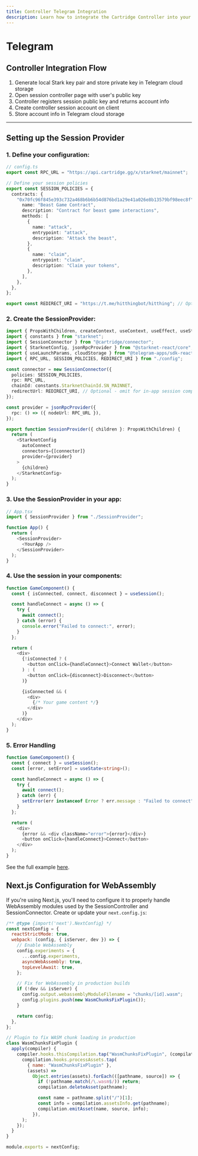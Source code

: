 ```yaml
---
title: Controller Telegram Integration
description: Learn how to integrate the Cartridge Controller into your Telegram Mini App, including setup, configuration, and usage examples.
---
```


# Telegram

## Controller Integration Flow

1.  Generate local Stark key pair and store private key in Telegram cloud storage
2.  Open session controller page with user's public key
3.  Controller registers session public key and returns account info
4.  Create controller session account on client
5.  Store account info in Telegram cloud storage

* * *

## Setting up the Session Provider

### 1. Define your configuration:

```typescript
// config.ts
export const RPC_URL = "https://api.cartridge.gg/x/starknet/mainnet";

// Define your session policies
export const SESSION_POLICIES = {
  contracts: {
    "0x70fc96f845e393c732a468b6b6b54d876bd1a29e41a026e8b13579bf98eec8f": {
      name: "Beast Game Contract",
      description: "Contract for beast game interactions",
      methods: [
        {
          name: "attack",
          entrypoint: "attack",
          description: "Attack the beast",
        },
        {
          name: "claim",
          entrypoint: "claim",
          description: "Claim your tokens",
        },
      ],
    },
  },
};

export const REDIRECT_URI = "https://t.me/hitthingbot/hitthing"; // Optional - can be omitted for in-app completion
```

### 2. Create the SessionProvider:

```typescript
import { PropsWithChildren, createContext, useContext, useEffect, useState } from "react";
import { constants } from "starknet";
import { SessionConnector } from "@cartridge/connector";
import { StarknetConfig, jsonRpcProvider } from "@starknet-react/core";
import { useLaunchParams, cloudStorage } from "@telegram-apps/sdk-react";
import { RPC_URL, SESSION_POLICIES, REDIRECT_URI } from "./config";

const connector = new SessionConnector({
  policies: SESSION_POLICIES,
  rpc: RPC_URL,
  chainId: constants.StarknetChainId.SN_MAINNET,
  redirectUrl: REDIRECT_URI, // Optional - omit for in-app session completion
});

const provider = jsonRpcProvider({
  rpc: () => ({ nodeUrl: RPC_URL }),
});

export function SessionProvider({ children }: PropsWithChildren) {
  return (
    <StarknetConfig
      autoConnect
      connectors={[connector]}
      provider={provider}
    >
      {children}
    </StarknetConfig>
  );
}
```

### 3. Use the SessionProvider in your app:

```typescript
// App.tsx
import { SessionProvider } from "./SessionProvider";

function App() {
  return (
    <SessionProvider>
      <YourApp />
    </SessionProvider>
  );
}
```

### 4. Use the session in your components:

```typescript
function GameComponent() {
  const { isConnected, connect, disconnect } = useSession();

  const handleConnect = async () => {
    try {
      await connect();
    } catch (error) {
      console.error("Failed to connect:", error);
    }
  };

  return (
    <div>
      {!isConnected ? (
        <button onClick={handleConnect}>Connect Wallet</button>
      ) : (
        <button onClick={disconnect}>Disconnect</button>
      )}

      {isConnected && (
        <div>
          {/* Your game content */}
        </div>
      )}
    </div>
  );
}
```

### 5. Error Handling

```typescript
function GameComponent() {
  const { connect } = useSession();
  const [error, setError] = useState<string>();

  const handleConnect = async () => {
    try {
      await connect();
    } catch (err) {
      setError(err instanceof Error ? err.message : "Failed to connect");
    }
  };

  return (
    <div>
      {error && <div className="error">{error}</div>}
      <button onClick={handleConnect}>Connect</button>
    </div>
  );
}
```

See the full example [here](https://github.com/cartridge-gg/beast-slayers).

## Next.js Configuration for WebAssembly

If you're using Next.js, you'll need to configure it to properly handle WebAssembly modules used by the SessionController and SessionConnector. Create or update your `next.config.js`:

```javascript
/** @type {import('next').NextConfig} */
const nextConfig = {
  reactStrictMode: true,
  webpack: (config, { isServer, dev }) => {
    // Enable WebAssembly
    config.experiments = {
      ...config.experiments,
      asyncWebAssembly: true,
      topLevelAwait: true,
    };

    // Fix for WebAssembly in production builds
    if (!dev && isServer) {
      config.output.webassemblyModuleFilename = "chunks/[id].wasm";
      config.plugins.push(new WasmChunksFixPlugin());
    }

    return config;
  },
};

// Plugin to fix WASM chunk loading in production
class WasmChunksFixPlugin {
  apply(compiler) {
    compiler.hooks.thisCompilation.tap("WasmChunksFixPlugin", (compilation) => {
      compilation.hooks.processAssets.tap(
        { name: "WasmChunksFixPlugin" },
        (assets) =>
          Object.entries(assets).forEach(([pathname, source]) => {
            if (!pathname.match(/\.wasm$/)) return;
            compilation.deleteAsset(pathname);

            const name = pathname.split("/")[1];
            const info = compilation.assetsInfo.get(pathname);
            compilation.emitAsset(name, source, info);
          }),
      );
    });
  }
}

module.exports = nextConfig;
```
